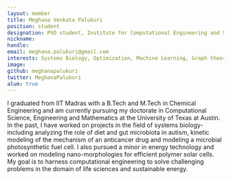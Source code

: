 ```yaml
---
layout: member
title: Meghana Venkata Palukuri
position: student
designation: PhD student, Institute for Computational Engineering and Sciences, University of Texas at Austin
nickname: 
handle: 
email: meghana.palukuri@gmail.com
interests: Systems Biology, Optimization, Machine Learning, Graph theory, Modelling and Simulations, Dynamical Systems
image: 
github: meghanapalukuri
twitter: MeghanaPalukuri
alum: true
---
```


I graduated from IIT Madras with a B.Tech and M.Tech in Chemical Engineering and am currently pursuing my doctorate in Computational Science, Engineering and Mathematics at the University of Texas at Austin. In the past, I have worked on projects in the field of systems biology- including analyzing the role of diet and gut microbiota in autism, kinetic modeling of the mechanism of an anticancer drug and modeling a microbial photosynthetic fuel cell. I also pursued a minor in energy technology and worked on modeling nano-morphologies for efficient polymer solar cells. My goal is to harness computational engineering to solve challenging problems in the domain of life sciences and sustainable energy.
